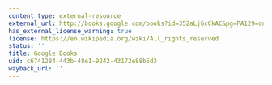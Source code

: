 ```yaml
---
content_type: external-resource
external_url: http://books.google.com/books?id=352aLj6cCkAC&pg=PA129=onepage
has_external_license_warning: true
license: https://en.wikipedia.org/wiki/All_rights_reserved
status: ''
title: Google Books
uid: c6741284-443b-48e1-9242-43172e88b5d3
wayback_url: ''
---
```

